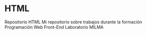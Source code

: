 # HTML
Repositorio HTML
Mi repositorio sobre trabajos durante la formación Programación Web Front-End
Laboratorio MILMA
